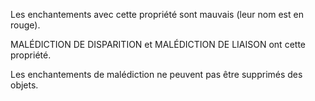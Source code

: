 Les enchantements avec cette propriété sont mauvais (leur nom est en rouge).

MALÉDICTION DE DISPARITION et MALÉDICTION DE LIAISON ont cette propriété.

Les enchantements de malédiction ne peuvent pas être supprimés des objets.